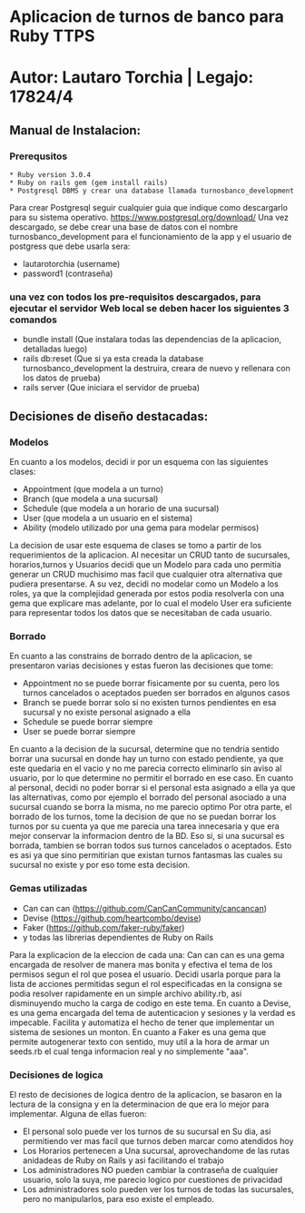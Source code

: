 # Aplicacion de turnos de banco para Ruby TTPS
# Autor: Lautaro Torchia | Legajo: 17824/4

## Manual de Instalacion:
### Prerequsitos
    * Ruby version 3.0.4
    * Ruby on rails gem (gem install rails)
    * Postgresql DBMS y crear una database llamada turnosbanco_development

Para crear Postgresql seguir cualquier guia que indique como descargarlo para su sistema operativo. https://www.postgresql.org/download/
Una vez descargado, se debe crear una base de datos
con el nombre turnosbanco_development para el funcionamiento de la app y el usuario de postgress que debe usarla sera:
   - lautarotorchia (username)
   - password1 (contraseña)
 
   
### una vez con todos los pre-requisitos descargados, para ejecutar el servidor Web local se deben hacer los siguientes 3 comandos

  * bundle install (Que instalara todas las dependencias de la aplicacion, detalladas luego)
  * rails db:reset (Que si ya esta creada la database turnosbanco_development la destruira, creara de nuevo y rellenara con los datos de prueba)
  * rails server (Que iniciara el servidor de prueba)
 


## Decisiones de diseño destacadas:

### Modelos
En cuanto a los modelos, decidi ir por un esquema con las siguientes clases:
   - Appointment (que modela a un turno)
   - Branch (que modela a una sucursal)
   - Schedule (que modela a un horario de una sucursal)
   - User (que modela a un usuario en el sistema)
   - Ability (modelo utilizado por una gema para modelar permisos)

La decision de usar este esquema de clases se tomo a partir de los requerimientos de la aplicacion. Al necesitar un CRUD tanto de sucursales, horarios,turnos y Usuarios decidi que un Modelo para cada uno permitia generar un CRUD muchisimo mas facil que cualquier otra alternativa que pudiera presentarse. A su vez, decidi no modelar como un Modelo a los roles, ya que la complejidad generada por estos podia resolverla con una gema que explicare mas adelante, por lo cual el modelo User era suficiente para representar todos los datos que se necesitaban de cada usuario.

### Borrado

En cuanto a las constrains de borrado dentro de la aplicacion, se presentaron varias decisiones y estas fueron las decisiones que tome:

   - Appointment no se puede borrar fisicamente por su cuenta, pero los turnos cancelados o aceptados pueden ser borrados en algunos casos
   - Branch se puede borrar solo si no existen turnos pendientes en esa sucursal y no existe personal asignado a ella
   - Schedule se puede borrar siempre
   - User se puede borrar siempre

   En cuanto a la decision de la sucursal, determine que no tendria sentido borrar una sucursal en donde hay un turno con estado pendiente, ya que este quedaria en el vacio y no me parecia correcto eliminarlo sin aviso al usuario, por lo que determine no permitir el borrado en ese caso. En cuanto al personal, decidi no poder borrar si el personal esta asignado a ella ya que las alternativas, como por ejemplo el borrado del personal asociado a una sucursal cuando se borra la misma, no me parecio optimo
   Por otra parte, el borrado de los turnos, tome la decision de que no se puedan borrar los turnos por su cuenta ya que me parecia una tarea innecesaria y que era mejor conservar la informacion dentro de la BD. Eso si, si una sucursal es borrada, tambien se borran todos sus turnos cancelados o aceptados. Esto es asi ya que sino permitirian que existan turnos fantasmas las cuales su sucursal no existe y por eso tome esta decision.

### Gemas utilizadas

   - Can can can (https://github.com/CanCanCommunity/cancancan)
   - Devise (https://github.com/heartcombo/devise)
   - Faker (https://github.com/faker-ruby/faker)
   - y todas las librerias dependientes de Ruby on Rails

Para la explicacion de la eleccion de cada una: Can can can es una gema encargada de resolver de manera mas bonita y efectiva el tema de los permisos segun el rol que posea el usuario. Decidi usarla porque para la lista de acciones permitidas segun el rol especificadas en la consigna se podia resolver rapidamente en un simple archivo ability.rb, asi disminuyendo mucho la carga de codigo en este tema. En cuanto a Devise, es una gema encargada del tema de autenticacion y sesiones y la verdad es impecable. Facilita y automatiza el hecho de tener que implementar un sistema de sesiones un monton. En cuanto a Faker es una gema que permite autogenerar texto con sentido, muy util a la hora de armar un seeds.rb el cual tenga informacion real y no simplemente "aaa".

### Decisiones de logica
El resto de decisiones de logica dentro de la aplicacion, se basaron en la lectura de la consigna y en la determinacion de que era lo mejor para implementar. Alguna de ellas fueron:

   - El personal solo puede ver los turnos de su sucursal en Su dia, asi permitiendo ver mas facil que turnos deben marcar como atendidos hoy
   - Los Horarios pertenecen a Una sucursal, aprovechandome de las rutas anidadeas de Ruby on Rails y asi facilitando el trabajo
   - Los administradores NO pueden cambiar la contraseña de cualquier usuario, solo la suya, me parecio logico por cuestiones de privacidad
   - Los administradores solo pueden ver los turnos de todas las sucursales, pero no manipularlos, para eso existe el empleado.


